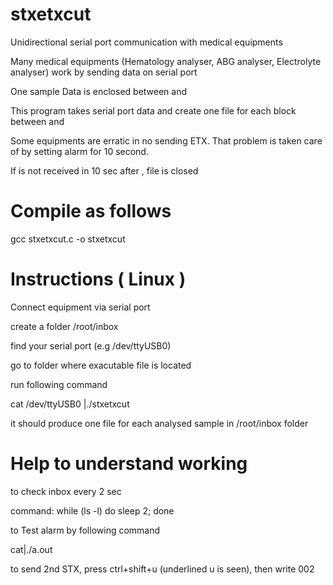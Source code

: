 # stxetxcut
Unidirectional serial port communication with medical equipments

Many medical equipments (Hematology analyser, ABG analyser, Electrolyte analyser) work by sending data on serial port  

One sample Data is enclosed between <STX> and <ETX>
  
This program takes serial port data and create one file for each block between <STX> and <ETX>
  
Some equipments are erratic in no sending ETX. That problem is taken care of by setting alarm for 10 second.

If <ETX> is not received in 10 sec after <STX>, file is closed
  
# Compile as follows

gcc stxetxcut.c -o stxetxcut

# Instructions ( Linux )

Connect equipment via serial port

create a folder /root/inbox

find your serial port (e.g /dev/ttyUSB0)

go to folder where exacutable file is located

run following command

cat /dev/ttyUSB0 |./stxetxcut

it should produce one file for each analysed sample in /root/inbox folder


# Help to understand working
to check inbox every 2 sec

command: while (ls -l) do sleep 2; done

to Test alarm by following command

cat|./a.out

to send 2nd STX, press ctrl+shift+u (underlined u is seen), then write 002


